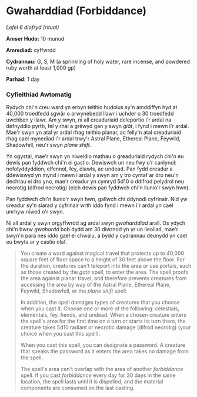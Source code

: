 # Gwaharddiad (Forbiddance)

*Lefel 6 diofryd (ritual)*

**Amser Hudo:** 10 munud

**Amrediad:** cyffwrdd

**Cydrannau:** G, S, M (a sprinkling of holy water, rare incense, and powdered ruby worth at least 1,000 gp)

**Parhad:** 1 day

### Cyfieithiad Awtomatig

Rydych chi'n creu ward yn erbyn teithio hudolus sy'n amddiffyn hyd at 40,000 troedfedd sgwâr o arwynebedd llawr i uchder o 30 troedfedd uwchben y llawr. Am y swyn, ni all creaduriaid deleportio i'r ardal na defnyddio pyrth, fel y rhai a grëwyd gan y swyn *giât*, i fynd i mewn i'r ardal. Mae'r swyn yn atal yr ardal rhag teithio planar, ac felly'n atal creaduriaid rhag cael mynediad i'r ardal trwy'r Astral Plane, Ethereal Plane, Feywild, Shadowfell, neu'r swyn *plane shift*.

Yn ogystal, mae'r swyn yn niweidio mathau o greaduriaid rydych chi'n eu dewis pan fyddwch chi'n ei gastio. Dewiswch un neu fwy o'r canlynol: nefolyddyddion, elfennol, fey, diawls, ac undead. Pan fydd creadur a ddewiswyd yn mynd i mewn i ardal y swyn am y tro cyntaf ar dro neu'n dechrau ei dro yno, mae'r creadur yn cymryd 5d10 o ddifrod pelydrol neu necrotig (difrod necrotig) (eich dewis pan fyddwch chi'n llunio'r swyn hwn).

Pan fyddwch chi'n llunio'r swyn hwn, gallwch chi ddynodi cyfrinair. Nid yw creadur sy'n siarad y cyfrinair wrth iddo fynd i mewn i'r ardal yn cael unrhyw niwed o'r swyn.

Ni all ardal y swyn orgyffwrdd ag ardal swyn *gwaharddiad* arall. Os ydych chi'n bwrw *gwahardd* bob dydd am 30 diwrnod yn yr un lleoliad, mae'r swyn'n para nes iddo gael ei chwalu, a bydd y cydrannau deunydd yn cael eu bwyta ar y castio olaf.

>  You create a ward against magical travel that protects up to 40,000 square feet of floor space to a height of 30 feet above the floor. For the duration, creatures can't teleport into the area or use portals, such as those created by the *gate* spell, to enter the area. The spell proofs the area against planar travel, and therefore prevents creatures from accessing the area by way of the Astral Plane, Ethereal Plane, Feywild, Shadowfell, or the *plane shift* spell.
>  
>  In addition, the spell damages types of creatures that you choose when you cast it. Choose one or more of the following: celestials, elementals, fey, fiends, and undead. When a chosen creature enters the spell's area for the first time on a turn or starts its turn there, the creature takes 5d10 radiant or necrotic damage (difrod necrotig) (your choice when you cast this spell).
>  
>  When you cast this spell, you can designate a password. A creature that speaks the password as it enters the area takes no damage from the spell.
>  
>  The spell's area can't overlap with the area of another *forbiddance* spell. If you cast *forbiddance* every day for 30 days in the same location, the spell lasts until it is dispelled, and the material components are consumed on the last casting.